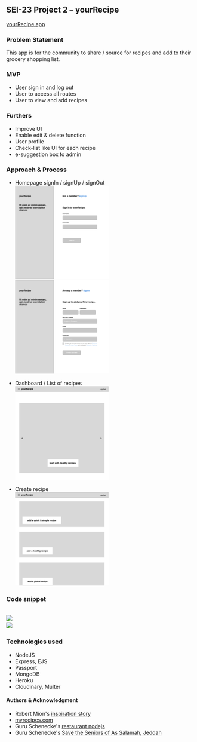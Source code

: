 ## SEI-23 Project 2 – yourRecipe 

<a href="https://sei23yourrecipe.herokuapp.com/">yourRecipe app</a>

### Problem Statement
This app is for the community to share / source for recipes and add to their grocery shopping list. 

### MVP
- User sign in and log out
- User to access all routes
- User to view and add recipes

### Furthers
- Improve UI 
- Enable edit & delete function 
- User profile
- Check-list like UI for each recipe
- e-suggestion box to admin

### Approach & Process
- Homepage signIn / signUp / signOut
</br><img src="./wireframe_readme/Sign_In.jpg" width="250">
</br><img src="./wireframe_readme/Sign_Up.jpg" width="250"> 

- Dashboard / List of recipes
</br><img src="./wireframe_readme/Dashboard.jpg" width="250">

- Create recipe
</br><img src="./wireframe_readme/Homepage_Create.jpg" width="250">

### Code snippet
</br><img src="./wireframe_readme/Healthy_model.jpg" width="300">
</br><img src="./wireframe_readme/Healthy_route.jpg" width="300">

### Technologies used
- NodeJS
- Express, EJS
- Passport
- MongoDB
- Heroku
- Cloudinary, Multer

#### Authors & Acknowledgment
- Robert Mion's <a href="https://codeburst.io/full-stack-adventure-weekly-meal-prep-with-a-custom-blue-apron-recipe-api-d8ff4b29bc39">inspiration story</a>
- <a href="https://www.myrecipes.com/">myrecipes.com</a>
- Guru Schenecke's <a href="https://git.generalassemb.ly/ebere/restaurant_nodejs">restaurant nodejs</a>
- Guru Schenecke's <a href="https://github.com/guru-schnecke/challenge_sg_c">Save the Seniors of As Salamah, Jeddah</a>
